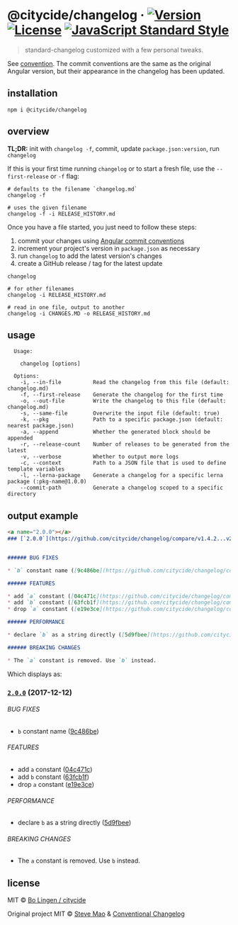 # @citycide/changelog &middot; [![Version](https://img.shields.io/npm/v/@citycide/changelog.svg?style=flat-square&maxAge=3600)](https://www.npmjs.com/package/@citycide/changelog) [![License](https://img.shields.io/npm/l/@citycide/changelog.svg?style=flat-square&maxAge=3600)](https://www.npmjs.com/package/@citycide/changelog) [![JavaScript Standard Style](https://img.shields.io/badge/code%20style-standard-brightgreen.svg?style=flat-square&maxAge=3600)](https://standardjs.com)

> standard-changelog customized with a few personal tweaks.

See [convention](convention.md). The commit conventions are the same
as the original Angular version, but their appearance in the changelog
has been updated.

## installation

```shell
npm i @citycide/changelog
```

## overview

**TL;DR:** init with `changelog -f`, commit, update `package.json:version`, run `changelog`

If this is your first time running `changelog` or to start a fresh file,
use the `--first-release` or `-f` flag:

```shell
# defaults to the filename `changelog.md`
changelog -f

# uses the given filename
changelog -f -i RELEASE_HISTORY.md
```

Once you have a file started, you just need to follow these steps:

1. commit your changes using [Angular commit conventions](convention.md)
2. increment your project's version in `package.json` as necessary
3. run `changelog` to add the latest version's changes
4. create a GitHub release / tag for the latest update

```shell
changelog

# for other filenames
changelog -i RELEASE_HISTORY.md

# read in one file, output to another
changelog -i CHANGES.MD -o RELEASE_HISTORY.md
```

## usage

```shell
  Usage:

    changelog [options]

  Options:
    -i, --in-file          Read the changelog from this file (default: changelog.md)
    -f, --first-release    Generate the changelog for the first time
    -o, --out-file         Write the changelog to this file (default: changelog.md)
    -s, --same-file        Overwrite the input file (default: true)
    -k, --pkg              Path to a specific package.json (default: nearest package.json)
    -a, --append           Whether the generated block should be appended
    -r, --release-count    Number of releases to be generated from the latest
    -v, --verbose          Whether to output more logs
    -c, --context          Path to a JSON file that is used to define template variables
    -l, --lerna-package    Generate a changelog for a specific lerna package (:pkg-name@1.0.0)
    --commit-path          Generate a changelog scoped to a specific directory
```

## output example

```markdown
<a name="2.0.0"></a>
### [`2.0.0`](https://github.com/citycide/changelog/compare/v1.4.2...v2.0.0) (2017-12-12)


###### BUG FIXES

* `b` constant name ([9c486be](https://github.com/citycide/changelog/commit/9c486be))

###### FEATURES

* add `a` constant ([04c471c](https://github.com/citycide/changelog/commit/04c471c))
* add `b` constant ([63fcb1f](https://github.com/citycide/changelog/commit/63fcb1f))
* drop `a` constant ([e19e3ce](https://github.com/citycide/changelog/commit/e19e3ce))

###### PERFORMANCE

* declare `b` as a string directly ([5d9fbee](https://github.com/citycide/changelog/commit/5d9fbee))

###### BREAKING CHANGES

* The `a` constant is removed. Use `b` instead.
```

Which displays as:

<a name="2.0.0"></a>
### [`2.0.0`](https://github.com/citycide/changelog/compare/v1.4.2...v2.0.0) (2017-12-12)


###### BUG FIXES

* `b` constant name ([9c486be](https://github.com/citycide/changelog/commit/9c486be))

###### FEATURES

* add `a` constant ([04c471c](https://github.com/citycide/changelog/commit/04c471c))
* add `b` constant ([63fcb1f](https://github.com/citycide/changelog/commit/63fcb1f))
* drop `a` constant ([e19e3ce](https://github.com/citycide/changelog/commit/e19e3ce))

###### PERFORMANCE

* declare `b` as a string directly ([5d9fbee](https://github.com/citycide/changelog/commit/5d9fbee))

###### BREAKING CHANGES

* The `a` constant is removed. Use `b` instead.

## license

MIT © [Bo Lingen / citycide](https://github.com/citycide)

Original project MIT © [Steve Mao](https://github.com/stevemao) &
[Conventional Changelog](http://conventionalcommits.org/)
